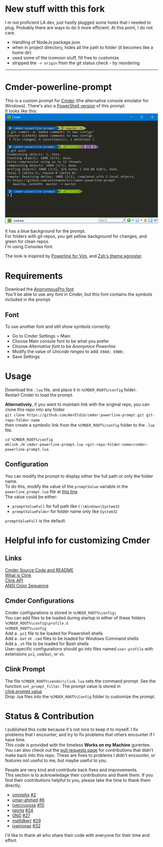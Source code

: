 # New stuff witth this fork
I m not proficient LA dev, just hastly plugged some holes that i needed to plug. Probably there are ways to do it more efficient. At this point, I do 
not care.
 - Handling of NodeJs package.json
 - when in project directory, hides all the path to folder (it becomes like a home dir)
 - used some of the icomoon stuff, fill free to customize
 - stripped the `-> origin` from the git status check - by reordering

----

# Cmder-powerline-prompt

This is a custom prompt for [Cmder](http://cmder.net/) (the alternative console emulator for Windows). There's also a [PowerShell version](https://github.com/AmrEldib/cmder-powershell-powerline-prompt) of this prompt.  
It looks like this:  
![screenshot](screenshot.png)

It has a blue background for the prompt.  
For folders with git repos, you get yellow background for changes, and green for clean repos.  
I'm using Consolas font.

The look is inspired by [Powerline for Vim](https://github.com/powerline/powerline), and [Zsh's theme agnoster](https://github.com/agnoster/agnoster-zsh-theme).

# Requirements

Download the [AnonymousPro font](https://github.com/powerline/fonts/tree/master/AnonymousPro)  
You'll be able to use any font in Cmder, but this font contains the symbols included in the prompt. 

## Font
To use another font and still show symbols correctly:  
- Go to Cmder Settings > Main  
- Choose Main console font to be what you prefer  
- Choose _Alternative font_ to be _Anonymice Powerline_  
- Modify the value of _Unicode ranges_ to add: `E0A0; E0B0;`  
- Save Settings  

# Usage

Download the `.lua` file, and place it in `%CMDER_ROOT%/config` folder.  
Restart Cmder to load the prompt.

__Alternatively__, if you want to maintain link with the original repo, you can clone this repo into any folder  
`git clone https://github.com/AmrEldib/cmder-powerline-prompt.git git-repo-folder-name`  
then create a symbolic link from the `%CMDER_ROOT%/config` folder to the `.lua` file.  
```
cd %CMDER_ROOT%/config  
mklink /H cmder-powerline-prompt.lua <git-repo-folder-name>/cmder-powerline-prompt.lua 
```  

## Configuration

You can modify the prompt to display either the full path or only the folder name.  
To do this, modify the value of the `promptValue` variable in the `powerline_prompt.lua` file at [this line](https://github.com/AmrEldib/cmder-powerline-prompt/blob/master/powerline_prompt.lua#L10)  
The value could be either:  
- `promptValueFull` for full path like `C:\Windows\System32`  
- `promptValueFolder` for folder name only like `System32`  

`promptValueFull` is the default.  

# Helpful info for customizing Cmder 

## Links
[Cmder Source Code and README](https://github.com/cmderdev/cmder)  
[What is Clink](https://github.com/mridgers/clink/blob/master/docs/clink.md)  
[Clink API](https://github.com/mridgers/clink/blob/master/docs/api.md)  
[ANSI Color Sequence](http://ascii-table.com/ansi-escape-sequences.php)  

## Cmder Configurations
Cmder configurations is stored in `%CMDER_ROOT%\config\`  
You can add files to be loaded during startup in either of these folders  
        `%CMDER_ROOT%\config\profile.d`  
        `%CMDER_ROOT%\config`  
Add a `.ps1` file to be loaded for Powershell shells  
Add a `.bat` or `.cmd` files to be loaded for Windows Command shells  
Add a `.sh` file to be loaded for Bash shells  
User-specific configurations should go into files named `user-profile` with extensions `ps1`, `cmd`/`bat`, or `sh`.  

## Clink Prompt 
The file `%CMDER_ROOT%\vendor\clink.lua` sets the command prompt. See the function `set_prompt_filter`.
The prompt value is stored in [clink.prompt.value](https://github.com/mridgers/clink/blob/master/docs/api.md#clinkpromptvalue)  
Drop .lua files into the `%CMDER_ROOT%\Config` folder to customize the prompt.

# Status & Contribution
I published this code because it's not nice to keep it to myself. I fix problems that I encounter, and try to fix problems that others encounter if I have time.   
This code is provided with the timeless __Works on my Machine__ gurentee.  
You can also check out the [pull requests page](/pulls) for contributions that didn't make back into this repo. These are fixes to problems I didn't encounter, or features not useful to me, but maybe useful to you.  

People are very kind and contribute back fixes and improvements.  
This section is to acknowledage their contributions and thank them. If you find their contributions helpful to you, please take the time to thank them directly.  
- [omniphx](https://github.com/omniphx) [#2](https://github.com/AmrEldib/cmder-powerline-prompt/pull/2)  
- [umar-ahmed](https://github.com/umar-ahmed) [#6](https://github.com/AmrEldib/cmder-powerline-prompt/pull/6)  
- [tvercruysse](https://github.com/tvercruysse) [#10](https://github.com/AmrEldib/cmder-powerline-prompt/pull/10)  
- [igortg](https://github.com/igortg) [#24](https://github.com/AmrEldib/cmder-powerline-prompt/pull/24)  
- [0NG](https://github.com/0NG) [#27](https://github.com/AmrEldib/cmder-powerline-prompt/pull/27)  
- [mattdkerr](https://github.com/mattdkerr) [#29](https://github.com/AmrEldib/cmder-powerline-prompt/pull/29)  
- [ivanjonas](https://github.com/ivanjonas) [#32](https://github.com/AmrEldib/cmder-powerline-prompt/pull/32)

I'd like to thank all who share their code with everyone for their time and effort.  
